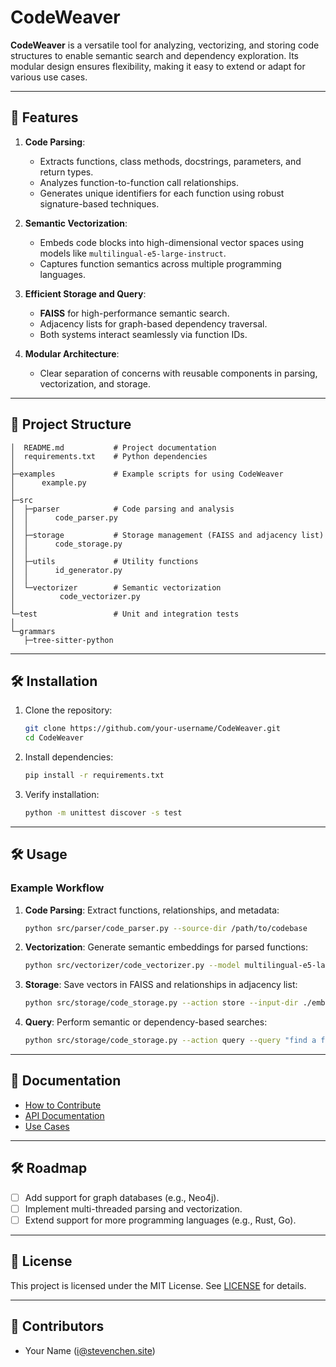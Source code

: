 # CodeWeaver

**CodeWeaver** is a versatile tool for analyzing, vectorizing, and storing code structures to enable semantic search and dependency exploration. Its modular design ensures flexibility, making it easy to extend or adapt for various use cases.

---

## 🚀 Features

1. **Code Parsing**:
   - Extracts functions, class methods, docstrings, parameters, and return types.
   - Analyzes function-to-function call relationships.
   - Generates unique identifiers for each function using robust signature-based techniques.

2. **Semantic Vectorization**:
   - Embeds code blocks into high-dimensional vector spaces using models like `multilingual-e5-large-instruct`.
   - Captures function semantics across multiple programming languages.

3. **Efficient Storage and Query**:
   - **FAISS** for high-performance semantic search.
   - Adjacency lists for graph-based dependency traversal.
   - Both systems interact seamlessly via function IDs.

4. **Modular Architecture**:
   - Clear separation of concerns with reusable components in parsing, vectorization, and storage.

---

## 📂 Project Structure

```plaintext
│  README.md           # Project documentation
│  requirements.txt    # Python dependencies
│
├─examples             # Example scripts for using CodeWeaver
│      example.py
│
├─src
│  ├─parser            # Code parsing and analysis
│  │      code_parser.py
│  │
│  ├─storage           # Storage management (FAISS and adjacency list)
│  │      code_storage.py
│  │
│  ├─utils             # Utility functions
│  │      id_generator.py
│  │
│  └─vectorizer        # Semantic vectorization
│          code_vectorizer.py
│
└─test                 # Unit and integration tests
│
└─grammars
   ├─tree-sitter-python
```

---

## 🛠️ Installation

1. Clone the repository:
   ```bash
   git clone https://github.com/your-username/CodeWeaver.git
   cd CodeWeaver
   ```

2. Install dependencies:
   ```bash
   pip install -r requirements.txt
   ```

3. Verify installation:
   ```bash
   python -m unittest discover -s test
   ```

---

## 🛠️ Usage

### Example Workflow

1. **Code Parsing**:
   Extract functions, relationships, and metadata:
   ```bash
   python src/parser/code_parser.py --source-dir /path/to/codebase
   ```

2. **Vectorization**:
   Generate semantic embeddings for parsed functions:
   ```bash
   python src/vectorizer/code_vectorizer.py --model multilingual-e5-large-instruct --output-dir ./embeddings
   ```

3. **Storage**:
   Save vectors in FAISS and relationships in adjacency list:
   ```bash
   python src/storage/code_storage.py --action store --input-dir ./embeddings
   ```

4. **Query**:
   Perform semantic or dependency-based searches:
   ```bash
   python src/storage/code_storage.py --action query --query "find a function to sort an array"
   ```

---

## 📖 Documentation

- [How to Contribute](CONTRIBUTING.md)
- [API Documentation](docs/api.md)
- [Use Cases](docs/use_cases.md)

---

## 🛠️ Roadmap

- [ ] Add support for graph databases (e.g., Neo4j).
- [ ] Implement multi-threaded parsing and vectorization.
- [ ] Extend support for more programming languages (e.g., Rust, Go).

---

## 📄 License

This project is licensed under the MIT License. See [LICENSE](LICENSE) for details.

---

## 👥 Contributors

- Your Name ([i@stevenchen.site](mailto:i@stevenchen.site))